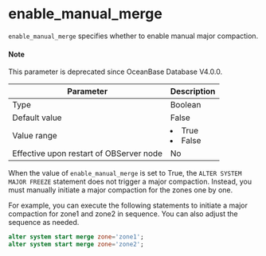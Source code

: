 enable_manual_merge
========================================

`enable_manual_merge` specifies whether to enable manual major compaction.

<main id="notice" type='explain'>
  <h4>Note</h4>
  <p>This parameter is deprecated since OceanBase Database V4.0.0. </p>
</main>

| **Parameter** | **Description** |
|------------------|--------------------------------------------------------------------------------------------------------|
| Type | Boolean |
| Default value | False |
| Value range | </li><li> True   </li><li> False |
| Effective upon restart of OBServer node | No |

When the value of `enable_manual_merge` is set to True, the `ALTER SYSTEM MAJOR FREEZE` statement does not trigger a major compaction. Instead, you must manually initiate a major compaction for the zones one by one.

For example, you can execute the following statements to initiate a major compaction for zone1 and zone2 in sequence. You can also adjust the sequence as needed.

```sql
alter system start merge zone='zone1';
alter system start merge zone='zone2';
```